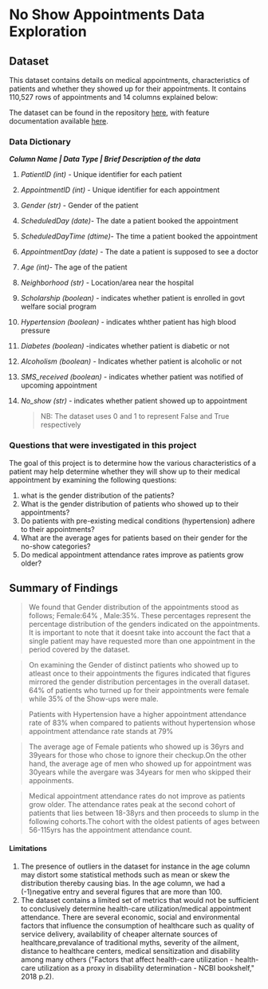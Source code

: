 # No Show Appointments Data Exploration

## Dataset

This dataset contains details on medical appointments, characteristics of patients and whether they showed up for their appointments. It contains 110,527 rows of appointments and 14 columns explained below: 

The dataset can be found in the repository  [here](https://d17h27t6h515a5.cloudfront.net/topher/2017?October/59dd2e9a_noshowappointments-kagglev2-may-2016/noshowappointments-kagglev2-may-2016.csv),
with feature documentation available [here](https://www.kaggle.com/datasets/joniarroba/noshowappointments).

### Data Dictionary

***Column Name | Data Type | Brief Description of the data***
1. *PatientID (int)* - Unique identifier for each patient
2. *AppointmentID (int)* - Unique identifier for each appointment
3. *Gender (str)* - Gender of the patient
4. *ScheduledDay (date)*- The date a patient booked the appointment
5. *ScheduledDayTime (dtime)*- The time a patient booked the appointment
6. *AppointmentDay (date)* - The date a patient is supposed to see a doctor
7. *Age (int)*- The age of the patient
8. *Neighborhood (str)* - Location/area near the hospital
9. *Scholarship (boolean)* - indicates whether patient is enrolled in govt welfare social program
10. *Hypertension (boolean)* - indicates whther patient has high blood pressure
11. *Diabetes (boolean)* -indicates whether patient is diabetic or not
12. *Alcoholism (boolean)* - Indicates whether patient is alcoholic or not
13. *SMS_received (boolean)* - indicates whether patient was notified of upcoming appointment
14. *No_show (str)* - indicates whether patient showed up to appointment 

    >NB: The dataset uses 0 and 1 to represent False and True respectively

### Questions that were investigated in this project
The goal of this project is to determine how the various characteristics of a patient may help determine whether they will show up to their medical appointment by examining the following questions:
1. what is the gender distribution of the patients?
2. What is the gender distribution of patients who showed up to their appointments?
3. Do patients with pre-existing medical conditions (hypertension) adhere to their appointments?
4. What are the average ages for patients based on their gender for the no-show categories?
5. Do medical appointment attendance rates improve as patients grow older?

## Summary of Findings

> We found that Gender distribution of the appointments stood as follows; Female:64% , Male:35%. These percentages represent the percentage distribution of the genders indicated on the appointments. It is important to note that it doesnt take into account the fact that a single patient may have requested more than one appointment in the period covered by the dataset.  

> On examining the Gender of distinct patients who showed up to atleast once to their appointments the  figures indicated that figures mirrored the gender distribution percentages in the overall dataset. 64% of patients who turned up for their appointments were female while 35% of the Show-ups were male.

> Patients with Hypertension have a higher appointment attendance rate of 83% when compared to patients without hypertension whose appointment attendance rate stands at 79%

> The average age of Female patients who showed up is 36yrs and 39years for those who chose to ignore their checkup.On the other hand, the average age of men who showed up for appointment was 30years while the avergare was 34years for men who skipped their appoinments.
        
> Medical appointment attendance rates do not improve as patients grow older. The attendance rates peak at the second cohort of patients that lies between 18-38yrs and then proceeds to slump in the following cohorts.The cohort with the oldest patients of ages between 56-115yrs has the appointment attendance count. 

#### Limitations
1. The presence of outliers in the dataset for instance in the age column may distort some statistical methods such as mean or skew the distribution thereby causing bias. In the age column, we had a (-1)negative entry and several figures that are more than 100.  
2. The dataset contains a limited set of metrics that would not be sufficient to conclusively determine health-care utilization/medical appointment attendance. There are several economic, social and environmental factors that influence the consumption of healthcare such as quality of service delivery, availability of cheaper alternate sources of healthcare,prevalance of traditional myths, severity of the ailment, distance to healthcare centers, medical sensitization and disability among many others ("Factors that affect health-care utilization - health-care utilization as a proxy in disability determination - NCBI bookshelf," 2018 p.2). 

